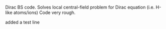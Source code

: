 Dirac BS code.
Solves local central-field problem for Dirac equation
(i.e. H-like atoms/ions)
Code very rough.

added a test line

